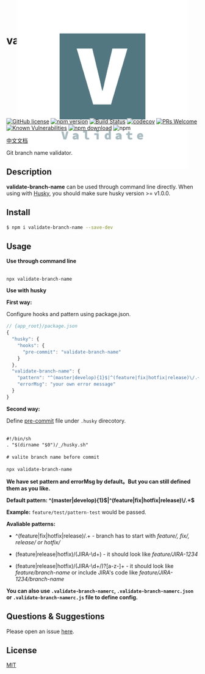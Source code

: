 # validate-branch-name

<p align="center">
  <a href="https://nextjs.org">
    <img src="https://github.com/JsonMa/validate-branch-name/blob/master/logo_transparent.png?raw=true" height="450px" style="margin: -150px 0">
  </a>
</p>

[![GitHub license](https://img.shields.io/badge/license-MIT-blue.svg)](https://github.com/JsonMa/validate-branch-name/blob/master/LICENSE)
[![npm version](https://img.shields.io/npm/v/validate-branch-name.svg?style=flat)](https://www.npmjs.com/package/validate-branch-name)
[![Build Status](https://www.travis-ci.org/JsonMa/validate-branch-name.svg?branch=master)](https://www.travis-ci.org/JsonMa/validate-branch-name)
[![codecov](https://codecov.io/gh/JsonMa/validate-branch-name/branch/master/graph/badge.svg)](https://codecov.io/gh/JsonMa/validate-branch-name)
[![PRs Welcome](https://img.shields.io/badge/PRs-welcome-brightgreen.svg)](https://github.com/JsonMa/validate-branch-name/pulls)
[![Known Vulnerabilities][snyk-image]][snyk-url]
[![npm download][download-image]][download-url]
![npm](https://img.shields.io/npm/dt/validate-branch-name)

[snyk-image]: https://snyk.io/test/npm/validate-branch-name/badge.svg?style=flat-square
[snyk-url]: https://snyk.io/test/npm/validate-branch-name
[download-image]: https://img.shields.io/npm/dm/validate-branch-name.svg?style=flat-square
[download-url]: https://npmjs.org/package/validate-branch-name

[中文文档](https://github.com/JsonMa/validate-branch-name/blob/master/README.zh-CN.md)

Git branch name validator.

## Description

**validate-branch-name** can be used through command line directly. When using with [Husky](https://github.com/typicode/husky), you should make sure husky version >= v1.0.0.

<!--
Description here.
-->

## Install

```bash
$ npm i validate-branch-name --save-dev

```

## Usage

**Use through command line**

```shell

npx validate-branch-name

```

**Use with husky**

**First way:**

Configure hooks and pattern using package.json.

```js
// {app_root}/package.json
{
  "husky": {
    "hooks": {
      "pre-commit": "validate-branch-name"
    }
  },
  "validate-branch-name": {
    "pattern": "^(master|develop){1}$|^(feature|fix|hotfix|release)\/.+$",
    "errorMsg": "your own error message"
  }
}
```

**Second way:**

Define [pre-commit](https://github.com/JsonMa/validate-branch-name/blob/master/example/pre-commit) file under `.husky` direcotory.

```shell

#!/bin/sh
. "$(dirname "$0")/_/husky.sh"

# valite branch name before commit

npx validate-branch-name 

```

**We have set pattern and errorMsg by default。But you can still defined them as you like.**

**Default pattern: ^(master|develop){1}$|^(feature|fix|hotfix|release)\/.+$**

**Example:** `feature/test/pattern-test` would be passed.

**Avaliable patterns:**

- ^(feature|fix|hotfix|release)\/.+ - branch has to start with _feature/, fix/, release/ or hotfix/_

* (feature|release|hotfix)\/(JIRA-\d+) - it should look like _feature/JIRA-1234_

- (feature|release|hotfix)\/(JIRA-\d+\/)?[a-z-]+ - it should look like _feature/branch-name_ or include JIRA's code like _feature/JIRA-1234/branch-name_

**You can also use `.validate-branch-namerc`, `.validate-branch-namerc.json` or `.validate-branch-namerc.js` file to define config.**


## Questions & Suggestions

Please open an issue [here](https://github.com/JsonMa/validate-branch-name/issues).

## License

[MIT](LICENSE)
